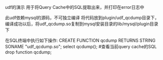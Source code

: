 udf的演示
用于将Query Cache中的SQL提取出来，并打印在error日志中

此udf依赖mysql的源码，不可独立编译
将代码放到plugin/udf_qcdump目录下，编译成功以后，将udf_qcdump.so复制到mysql安装目录的lib/mysql/plugin目录下

在SQL终端中执行如下操作:
CREATE FUNCTION qcdump RETURNS STRING SONAME "udf_qcdump.so";
select qcdump(); #查看当前query cache的SQL
drop function qcdump;
